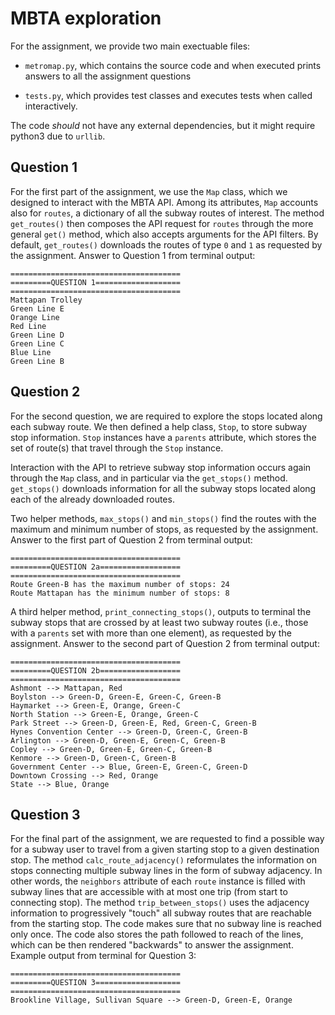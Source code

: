 # MBTA exploration

For the assignment, we provide two main exectuable files:

- ```metromap.py```, which contains the source code and when executed
  prints answers to all the assignment questions
  
- ```tests.py```, which provides test classes and executes tests 
when called interactively. 

The code _should_ not have any external dependencies, but it 
might require python3 due to ```urllib```.

## Question 1

For the first part of the assignment, we use the ```Map``` class,
which we designed to interact with the MBTA API. Among its 
attributes, ```Map``` accounts also for ```routes```, a 
dictionary of all the subway routes of interest. The method
```get_routes()``` then composes the API request for ```routes```
through the more general ```get()``` method, which also accepts
arguments for the API filters. By default, ```get_routes()```
downloads the routes of type ```0``` and ```1``` as requested by the
assignment. Answer to Question 1 from terminal output:

```
======================================
=========QUESTION 1===================
======================================
Mattapan Trolley
Green Line E
Orange Line
Red Line
Green Line D
Green Line C
Blue Line
Green Line B
```

## Question 2

For the second question, we are required to explore the stops
located along each subway route. We then defined a help
class, ```Stop```, to store subway stop information.
```Stop``` instances have a ```parents``` attribute, which stores the
set of route(s) that travel through the ```Stop``` instance. 

Interaction with the API to retrieve subway stop information occurs
again through the ```Map``` class, and in particular via the
```get_stops()``` method. ```get_stops()``` downloads information for
all the subway stops located along each of the already downloaded
routes. 

Two helper methods, ```max_stops()``` and ```min_stops()``` find the
routes with the maximum and minimum number of stops, as requested by
the assignment. Answer to the first part of Question 2 from terminal
output: 
```
======================================
=========QUESTION 2a==================
======================================
Route Green-B has the maximum number of stops: 24
Route Mattapan has the minimum number of stops: 8
```

A third helper method, ```print_connecting_stops()```, outputs to
terminal the subway stops that are crossed by at least two subway
routes (i.e., those with a ```parents``` set with more than one
element), as requested by the assignment. Answer to the second part 
of Question 2 from terminal output:
```
======================================
=========QUESTION 2b==================
======================================
Ashmont --> Mattapan, Red
Boylston --> Green-D, Green-E, Green-C, Green-B
Haymarket --> Green-E, Orange, Green-C
North Station --> Green-E, Orange, Green-C
Park Street --> Green-D, Green-E, Red, Green-C, Green-B
Hynes Convention Center --> Green-D, Green-C, Green-B
Arlington --> Green-D, Green-E, Green-C, Green-B
Copley --> Green-D, Green-E, Green-C, Green-B
Kenmore --> Green-D, Green-C, Green-B
Government Center --> Blue, Green-E, Green-C, Green-D
Downtown Crossing --> Red, Orange
State --> Blue, Orange
```

## Question 3

For the final part of the assignment, we are requested to find a
possible way for a subway user to travel from a given starting stop 
to a given destination stop. The method ```calc_route_adjacency()```
reformulates the information on stops connecting multiple
subway lines in the form of subway adjacency. In other words, the
```neighbors``` attribute of each ```route``` instance is filled 
with subway lines that are accessible with at most one trip (from
start to connecting stop). The method ```trip_between_stops()``` 
uses the adjacency information to progressively "touch" all subway
routes that are reachable from the starting stop. The code
makes sure that no subway line is reached only once. The code also
stores the path followed to reach of the lines, which can be then
rendered "backwards" to answer the assignment. Example output from
terminal for Question 3:
```
======================================
=========QUESTION 3===================
======================================
Brookline Village, Sullivan Square --> Green-D, Green-E, Orange
```




